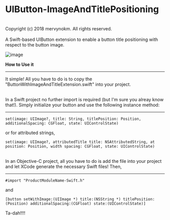 UIButton-ImageAndTitlePositioning
=================================
<br/> 
Copyright (c) 2018 mervynokm. All rights reserved. 
<br/> <br/> 
A Swift-based UIButton extension to enable a button title positioning with respect to the button image.

<br/> 

![image](https://github.com/mervynokm/UIButton-ImageAndTitlePositioning/blob/master/preview.png)

**How to Use it**
_________
It simple! All you have to do is to copy the "ButtonWithImageAndTitleExtension.swift" into your project.

<br/>
In a Swift project no further import is required (but I'm sure you alreay know that!). Simply initialize your button and use the following instance method:

---
```
set(image: UIImage?, title: String, titlePosition: Position, additionalSpacing: CGFloat, state: UIControlState)
```

or for attributed strings,

````
set(image: UIImage?, attributedTitle title: NSAttributedString, at position: Position, width spacing: CGFloat, state: UIControlState)
````

<br/> 
In an Objective-C project, all you have to do is add the file into your project and let XCode generate the necessary Swift files! Then,

---
```
#import "ProductModuleName-Swift.h"
```

and

```
[button setWithImage:(UIImage *) title:(NSString *) titlePosition:(Position) additionalSpacing:(CGFloat) state:(UIControlState)]
```

Ta-dah!!!!
